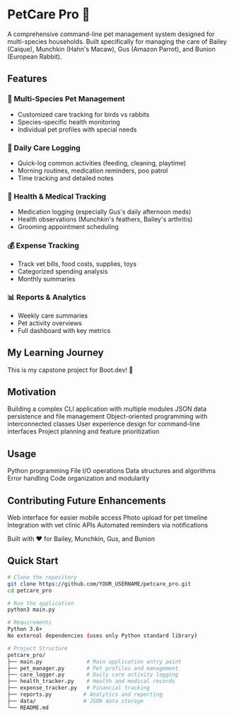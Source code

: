 # PetCare Pro 🐾

A comprehensive command-line pet management system designed for multi-species households. Built specifically for managing the care of Bailey (Caique), Munchkin (Hahn's Macaw), Gus (Amazon Parrot), and Bunion (European Rabbit).

## Features

### 🦜 Multi-Species Pet Management
- Customized care tracking for birds vs rabbits
- Species-specific health monitoring
- Individual pet profiles with special needs

### 📅 Daily Care Logging
- Quick-log common activities (feeding, cleaning, playtime)
- Morning routines, medication reminders, poo patrol
- Time tracking and detailed notes

### 🏥 Health & Medical Tracking
- Medication logging (especially Gus's daily afternoon meds)
- Health observations (Munchkin's feathers, Bailey's arthritis)
- Grooming appointment scheduling

### 💰 Expense Tracking
- Track vet bills, food costs, supplies, toys
- Categorized spending analysis
- Monthly summaries

### 📊 Reports & Analytics
- Weekly care summaries
- Pet activity overviews
- Full dashboard with key metrics

## My Learning Journey
This is my capstone project for Boot.dev! 🚀

## Motivation
Building a complex CLI application with multiple modules
JSON data persistence and file management
Object-oriented programming with interconnected classes
User experience design for command-line interfaces
Project planning and feature prioritization

## Usage
Python programming
File I/O operations
Data structures and algorithms
Error handling
Code organization and modularity

## Contributing Future Enhancements
Web interface for easier mobile access
Photo upload for pet timeline
Integration with vet clinic APIs
Automated reminders via notifications

Built with ❤️  for Bailey, Munchkin, Gus, and Bunion

## Quick Start

```bash
# Clone the repository
git clone https://github.com/YOUR_USERNAME/petcare_pro.git
cd petcare_pro

# Run the application
python3 main.py

# Requirements
Python 3.6+
No external dependencies (uses only Python standard library)

# Project Structure
petcare_pro/
├── main.py              # Main application entry point
├── pet_manager.py       # Pet profiles and management
├── care_logger.py       # Daily care activity logging
├── health_tracker.py    # Health and medical records
├── expense_tracker.py   # Financial tracking
├── reports.py          # Analytics and reporting
├── data/               # JSON data storage
└── README.md
